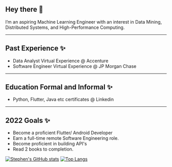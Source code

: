 <!-- ![Social banner for StephenBoikanyo](https://github.com/StephenBoikanyo/StephenBoikanyo/blob/main/assets/1.png) -->

## Hey there 👋

I’m an aspiring Machine Learning Engineer with an interest in Data Mining, Distributed Systems, and High-Performance Computing. 

---
## Past Experience ✨
 * Data Analyst Virtual Experience  @ Accenture
 * Software Engineer Virtual Experience @ JP Morgan Chase

 ---
## Education Formal and Informal ✨

* Python, Flutter, Java etc certificates @ Linkedin
---
## 2022 Goals ✨
* Become a proficient Flutter/ Android Developer
* Earn a full-time remote Software Engineering role.
* Become proficient in building API's 
* Read 2 books to completion. 

[![Stephen's  GitHub stats](https://github-readme-stats.vercel.app/api?username=mavhungutrezzy)](https://github.com/anuraghazra/github-readme-stats)
[![Top Langs](https://github-readme-stats.vercel.app/api/top-langs/?username=Mavhungutrezzy&layout=compact&langs_count=20)](https://github.com/anuraghazra/github-readme-stats)
